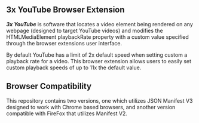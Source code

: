 ## 3x YouTube Browser Extension

***3x YouTube*** is software that locates 
a video element being rendered on any webpage
(designed to target YouTube videos) and modifies
the HTMLMediaElement playbackRate property
with a custom value specified through the
browser extensions user interface. <br/>

By default YouTube has a limit of 2x default speed
when setting custom a playback rate for a video. 
This browser extension allows users to easily set custom 
playback speeds of up to 11x the default value. <br/>

## Browser Compatibility 

This repository contains two versions, one which
utilizes JSON Manifest V3 designed to work with Chrome 
based browsers, and another version compatible with FireFox
that utilizes Manifest V2.
